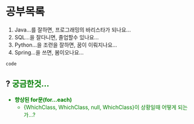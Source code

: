 # 공부목록
 1. Java...를 잘하면, 프로그래밍의 바리스타가 되나요...
 2. SQL...을 잘다니면, 졸업할수 있나요...
 3. Python...을 조련을 잘하면, 꿈이 이뤄지나요...
 4. Spring...을 쓰면, 봄이오나요...
```
code
```
## ? <font color="green"/>궁금한것...

 - **향상된 for문(for...each)**
	 - 	 {WhichClass, WhichClass, null, WhichClass}이 상황일때 어떻게 되는가...?
<!--stackedit_data:
eyJoaXN0b3J5IjpbNzIwMjYwOTQwLDMyMjEyOTEzOSwtMjA5Mz
c4NDEyOCwtMTM2NzMzMTU5MSwtMTM2NzMzMTU5MSwtMTUwMzg0
MjkzM119
-->